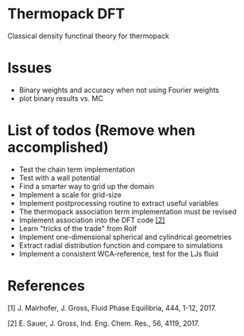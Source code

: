 # Thermopack DFT
Classical density functinal theory for thermopack


# Issues
  * Binary weights and accuracy when not using Fourier weights
  * plot binary results vs. MC

# List of todos (Remove when accomplished)
  * Test the chain term implementation
  * Test with a wall potential
  * Find a smarter way to grid up the domain
  * Implement a scale for grid-size
  * Implement postprocessing routine to extract useful variables
  * The thermopack association term implementation must be revised
  * Implement association into the DFT code [[2]](#2)
  * Learn "tricks of the trade" from Rolf
  * Implement one-dimensional spherical and cylindrical geometries
  * Extract radial distribution function and compare to simulations
  * Implement a consistent WCA-reference, test for the LJs fluid

# References
<a id="1">[1]</a>
J. Mairhofer, J. Gross, Fluid Phase Equilibria, 444, 1-12, 2017.

<a id="2">[2]</a>
E. Sauer, J. Gross, Ind. Eng. Chem. Res., 56, 4119, 2017.